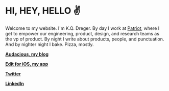 # HI, HEY, HELLO ✌️

Welcome to my website. I'm K.Q. Dreger. By day I work at [Patriot](https://patriotsoftware.com/), where I get to empower our engineering, product, design, and research teams as the vp of product. By night I write about products, people, and punctuation. And by nighter night I bake. Pizza, mostly. 

**[Audacious, my blog](https://audacious.blog/)**

**[Edit for iOS, my app](/edit)**

**[Twitter](https://twitter.com/dreger)**

**[LinkedIn](https://www.linkedin.com/in/dreger)**
